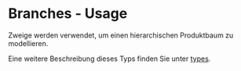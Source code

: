 # Branches - Usage

Zweige werden verwendet, um einen hierarchischen Produktbaum zu modellieren.

Eine weitere Beschreibung dieses Typs finden Sie unter [types](types/branches/branch-usage.de.md).
